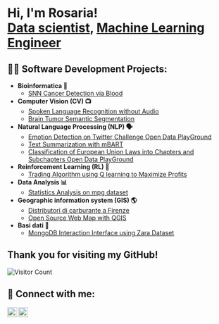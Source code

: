 <h1>Hi, I'm Rosaria! <br/><a href="https://github.com/rosaria-leone">Data scientist</a>, <a href="https://github.com/rosaria-leone">Machine Learning Engineer</a> </h1>

<h2>👨‍💻 Software Development Projects:</h2>

- <b> Bioinformatica 🧬</b>
  - [SNN Cancer Detection via Blood](https://github.com/rosaria-leone/SNN-Cancer_Detection_via_Blood.git)
- <b> Computer Vision (CV) 📺</b>
  - [Spoken Language Recognition without Audio](https://github.com/rosaria-leone/Spoken-Language-Recognition-without-Audio)
  - [Brain Tumor Semantic Segmentation](https://github.com/rosaria-leone/Brain_Tumor_Semantic_Segmentation)
- <b> Natural Language Processing (NLP) 🗣️ </b>
  - [Emotion Detection on Twitter Challenge Open Data PlayGround](https://github.com/rosaria-leone/Emotion-Detection-Challenge-on-Twitter)
  - [Text Summarization with mBART](https://github.com/rosaria-leone/Text-summarization)
  - [Classification of European Union Laws into Chapters and Subchapters Open Data PlayGround](https://github.com/rosaria-leone/ITADATAhack2023)
- <b> Reinforcement Learning (RL) 🌟 </b>
  - [Trading Algorithm using Q learning to Maximize Profits](https://github.com/rosaria-leone/Development-of-a-Trading-Algorithm-using-Q-learning-to-Maximize-Profits.)
- <b>Data Analysis 📊</b>
  - [Statistics Analysis on mpg dataset](https://github.com/rosaria-leone/Statistica-e-Analisi-dei-Dati)
- <b>Geographic information system (GIS) 🌎</b>
  - [Distributori di carburante a Firenze](https://github.com/rosaria-leone/Distributori-di-carburante-a-Firenze)
  - [Open Source Web Map with QGIS](https://github.com/rosaria-leone/Open-Source-Web-Map-with-QGIS)
- <b>Basi dati 💾</b>
  - [MongoDB Interaction Interface using Zara Dataset](https://github.com/rosaria-leone/Basi-Dati)
  
  

<h2> Thank you for visiting my GitHub! </h2>  

![Visitor Count](https://komarev.com/ghpvc/?username=YourGitHubUsername&style=flat-square)

<h2> 🤳 Connect with me:</h2>

[<img align="left" alt="Rosaria Leone | LinkedIn" width="22px" src="https://cdn.jsdelivr.net/npm/simple-icons@v3/icons/linkedin.svg" />][linkedin]
[<img align="left" alt="Rosaria Leone | Instagram" width="22px" src="https://cdn.jsdelivr.net/npm/simple-icons@v3/icons/instagram.svg" />][instagram]

[instagram]: https://www.instagram.com/rosarialeoneee/
[linkedin]: [www.linkedin.com/in/rosaria-leone](https://www.instagram.com/rosarialeoneee/)







